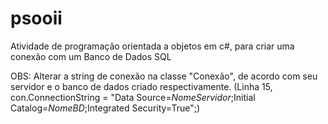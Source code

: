 # psooii
Atividade de programação orientada a objetos em c#, para criar uma conexão com um Banco de Dados SQL


OBS: Alterar a string de conexão na classe "Conexão", de acordo com seu servidor e o banco de dados criado respectivamente.
(Linha 15,  con.ConnectionString = "Data Source=*NomeServidor*;Initial Catalog=*NomeBD*;Integrated Security=True";)
